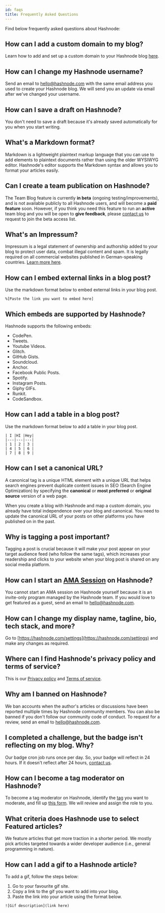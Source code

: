 ```yaml
---
id: faqs
title: Frequently Asked Questions
---
```


Find below frequently asked questions about Hashnode:

## How can I add a custom domain to my blog?

Learn how to add and set up a custom domain to your Hashnode blog [here](mapping-domain.md).

## How can I change my Hashnode username?

Send an email to [hello@hashnode.com](mailto:hello@hashnode.com?subject=Change%20my%20Hashnode%20email%20address) with the same email address you used to create your Hashnode blog. We will send you an update via email after we've changed your username.

## How can I save a draft on Hashnode?

You don't need to save a draft because it's already saved automatically for you when you start writing.

## What's a Markdown format?

Markdown is a lightweight plaintext markup language that you can use to add elements to plaintext documents rather than using the older WYSIWYG editor. Hashnode's editor supports the Markdown syntax and allows you to format your articles easily.

## Can I create a team publication on Hashnode? 

The Team Blog feature is currently **in beta** (ongoing testing/improvements), and is not available publicly to all Hashnode users, and will become a **paid feature** soon. However, if you think you need this feature to run an **active** team blog and you will be open to **give feedback**, please [contact us](mailto:hello@hashnode.com) to request to join the beta access list.

## What's an Impressum?

Impressum is a legal statement of ownership and authorship added to your blog to protect user data, combat illegal content and spam. It is legally required on all commercial websites published in German-speaking countries. [Learn more here](https://en.wikipedia.org/wiki/Impressum).

## How can I embed external links in a blog post?

Use the markdown format below to embed external links in your blog post.

`%[Paste the link you want to embed here]`

## Which embeds are supported by Hashnode?

Hashnode supports the following embeds:

- CodePen.
- Tweets.
- Youtube Videos.
- Glitch.
- GitHub Gists.
- Soundcloud.
- Anchor.
- Facebook Public Posts.
- Spotify.
- Instagram Posts.
- Giphy GIFs.
- Runkit.
- CodeSandbox.

## How can I add a table in a blog post?

Use the markdown format below to add a table in your blog post.

```
| I |HI |Hey|
|---|---|---|
| 1 | 2 | 3 |
| 4 | 5 | 6 |
| 7 | 8 | 9 |
```

## How can I set a canonical URL?

A canonical tag is a unique HTML element with a unique URL that helps search engines prevent duplicate content issues in SEO (Search Engine Optimization) by specifying the **canonical** or **most preferred** or **original source** version of a web page.

When you create a blog with Hashnode and map a custom domain, you already have total independence over your blog and canonical. You need to update the canonical URL of your posts on other platforms you have published on in the past.

## Why is tagging a post important?

Tagging a post is crucial because it will make your post appear on your target audience feed (who follow the same tags), which increases your readership and clicks to your website when your blog post is shared on any social media platform.

## How can I start an [AMA Session](https://hashnode.com/amas) on Hashnode?

You cannot start an AMA session on Hashnode yourself because it is an invite-only program managed by the Hashnode team. If you would love to get featured as a guest, send an email to [hello@hashnode.com](mailto:hello@hashnode.com).

## How can I change my display name, tagline, bio, tech stack, and more?

Go to [https://hashnode.com/settings](https://hashnode.com/settings) and make any changes as required.

## Where can I find Hashnode's privacy policy and terms of service?

This is our [Privacy policy](https://hashnode.com/privacy) and [Terms of service](https://hashnode.com/terms).

## Why am I banned on Hashnode?

We ban accounts when the author's articles or discussions have been reported multiple times by Hashnode community members. You can also be banned if you don't follow our community code of conduct. To request for a review, send an email to [hello@hashnode.com](mailto:hello@hashnode.com?subject=My%20account%20is%20banned).

## I completed a challenge, but the badge isn't reflecting on my blog. Why?

Our badge cron job runs once per day. So, your badge will reflect in 24 hours. If it doesn't reflect after 24 hours, [contact us](mailto:hello@hashnode.com).

## How can I become a tag moderator on Hashnode?

To become a tag moderator on Hashnode, identify the [tag](https://hashnode.com/tags) you want to moderate, and fill up [this form](https://forms.gle/WxMGRQ9thEgYSuM29). We will review and assign the role to you.


## What criteria does Hashnode use to select **Featured** articles?

We feature articles that get more traction in a shorter period. We mostly pick articles targeted towards a wider developer audience (i.e., general programming in nature).

## How can I add a gif to a Hashnode article?

To add a gif, follow the steps below:

1. Go to your favourite gif site.
2. Copy a link to the gif you want to add into your blog.
3. Paste the link into your article using the format below. 

```
![Gif description](link here)
```